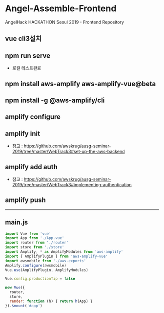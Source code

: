 # Angel-Assemble-Frontend
AngelHack HACKATHON Seoul 2019 - Frontend Repository

## vue cli3설치
## npm run serve
* 로컬 테스트완료
## npm install aws-amplify aws-amplify-vue@beta
## npm install -g @aws-amplify/cli
## amplify configure
## amplify init
* 참고 : https://github.com/awskrug/ausg-seminar-2019/tree/master/WebTrack3#set-up-the-aws-backend
## amplify add auth
- 참고 : https://github.com/awskrug/ausg-seminar-2019/tree/master/WebTrack3#implementing-authentication
## amplify push
--------------------------------
## main.js

```javascript
import Vue from 'vue'
import App from './App.vue'
import router from './router'
import store from './store'
import Amplify, * as AmplifyModules from 'aws-amplify'
import { AmplifyPlugin } from 'aws-amplify-vue'
import awsmobile from './aws-exports'
Amplify.configure(awsmobile)
Vue.use(AmplifyPlugin, AmplifyModules)

Vue.config.productionTip = false

new Vue({
  router,
  store,
  render: function (h) { return h(App) }
}).$mount('#app')

```
